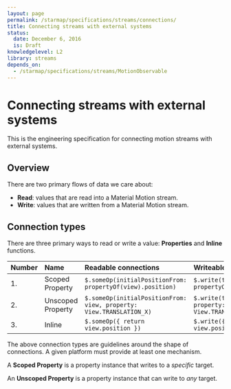 ```yaml
---
layout: page
permalink: /starmap/specifications/streams/connections/
title: Connecting streams with external systems
status:
  date: December 6, 2016
  is: Draft
knowledgelevel: L2
library: streams
depends_on:
  - /starmap/specifications/streams/MotionObservable
---
```


# Connecting streams with external systems

This is the engineering specification for connecting motion streams with external systems.

## Overview

There are two primary flows of data we care about:

- **Read**: values that are read into a Material Motion stream.
- **Write**: values that are written from a Material Motion stream.

## Connection types

There are three primary ways to read or write a value: **Properties** and **Inline** functions.

| Number | Name              | Readable connections                                                | Writeable connections                             |
|:-------|:------------------|:--------------------------------------------------------------------|:--------------------------------------------------|
| 1.     | Scoped Property   | `$.someOp(initialPositionFrom: propertyOf(view).position)`          | `$.write(to: propertyOf(view).position)`          |
| 2.     | Unscoped Property | `$.someOp(initialPositionFrom: view, property: View.TRANSLATION_X)` | `$.write(to: view, property: View.TRANSLATION_X)` |
| 3.     | Inline            | `$.someOp({ return view.position })`                                | `$.write({ value in view.position = value })`     |

The above connection types are guidelines around the shape of connections. A given platform must
provide at least one mechanism.

A **Scoped Property** is a property instance that writes to a *specific* target.

An **Unscoped Property** is a property instance that can write to *any* target.
